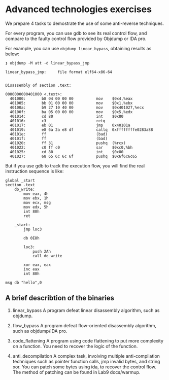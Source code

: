 # Advanced technologies exercises

We prepare 4 tasks to demostrate the use of some anti-reverse techniques.

For every program, you can use gdb to see its real control flow, and compare to the faulty control flow provided by 
Objdump or IDA pro.

For example, you can use `objdump linear_bypass`, obtaining results as below:
```
❯ objdump -M att -d linear_bypass_jmp

linear_bypass_jmp:     file format elf64-x86-64


Disassembly of section .text:

0000000000401000 <.text>:
  401000:       b8 04 00 00 00          mov    $0x4,%eax
  401005:       bb 01 00 00 00          mov    $0x1,%ebx
  40100a:       b9 27 10 40 00          mov    $0x401027,%ecx
  40100f:       ba 05 00 00 00          mov    $0x5,%edx
  401014:       cd 80                   int    $0x80
  401016:       c3                      retq   
  401017:       eb 01                   jmp    0x40101a
  401019:       e8 6a 2a e8 df          callq  0xffffffffe0283a88
  40101e:       ff                      (bad)  
  40101f:       ff                      (bad)  
  401020:       ff 31                   pushq  (%rcx)
  401022:       c0 ff c0                sar    $0xc0,%bh
  401025:       cd 80                   int    $0x80
  401027:       68 65 6c 6c 6f          pushq  $0x6f6c6c65
```

But if you use gdb to track the execution flow, you will find the real instruction sequence is like:
```
global _start
section .text
	do_write:
		mov eax, 4h
		mov ebx, 1h
		mov ecx, msg
		mov edx, 5h
		int 80h
		ret

	_start:
		jmp loc3
		
		db 0E8h
		
		loc3:
			push 2Ah
			call do_write

		xor eax, eax
		inc eax
		int 80h

msg	db "hello",0
```

## A brief describtion of the binaries
1. linear_bypass
A program defeat linear disassembly algorithm, such as objdump.

2. flow_bypass
A program defeat flow-oriented disassembly algorithm, such as objdump/IDA pro.

3. code_flattening
A program using code flattening to put more complexity on a function. 
You need to recover the logic of the function.

4. anti_decompilation
A complex task, involving multiple anti-compilation techniques such as pointer function calls, jmp invalid bytes, and string xor.
You can patch some bytes using ida, to recover the control flow. The method of patching can be found in Lab9 docs/warmup. 
